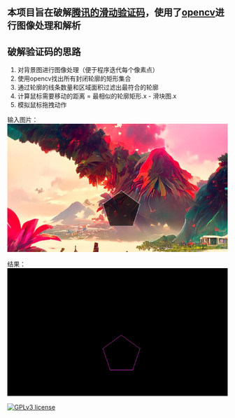 ## 本项目旨在破解[腾讯的滑动验证码](https://007.qq.com/online.html)，使用了[opencv](https://docs.opencv.org/3.4/index.html)进行图像处理和解析

## 破解验证码的思路
1. 对背景图进行图像处理（便于程序迭代每个像素点）
2. 使用opencv找出所有封闭轮廓的矩形集合
3. 通过轮廓的线条数量和区域面积过滤出最符合的轮廓
4. 计算鼠标需要移动的距离 = 最相似的轮廓矩形.x - 滑块图.x
5. 模拟鼠标拖拽动作



输入图片：<br />
<img src="./images/sample/sample1.png" alt="sample1" />

结果：<br />
<img src="./images/results/sample1-edge-contour.png" alt="sample1-edge-contour" />


[![GPLv3 license](https://img.shields.io/badge/License-GPLv3-blue.svg)](http://perso.crans.org/besson/LICENSE.html)
